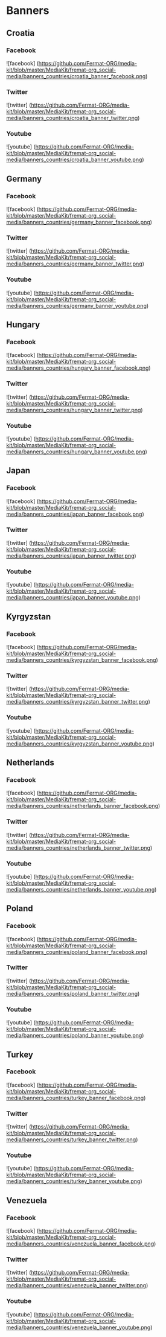 # Banners

## Croatia

### Facebook
![facebook] (https://github.com/Fermat-ORG/media-kit/blob/master/MediaKit/fremat-org_social-media/banners_countries/croatia_banner_facebook.png)
### Twitter
![twitter] (https://github.com/Fermat-ORG/media-kit/blob/master/MediaKit/fremat-org_social-media/banners_countries/croatia_banner_twitter.png)
### Youtube
![youtube] (https://github.com/Fermat-ORG/media-kit/blob/master/MediaKit/fremat-org_social-media/banners_countries/croatia_banner_youtube.png)

## Germany

### Facebook
![facebook] (https://github.com/Fermat-ORG/media-kit/blob/master/MediaKit/fremat-org_social-media/banners_countries/germany_banner_facebook.png)
### Twitter
![twitter] (https://github.com/Fermat-ORG/media-kit/blob/master/MediaKit/fremat-org_social-media/banners_countries/germany_banner_twitter.png)
### Youtube
![youtube] (https://github.com/Fermat-ORG/media-kit/blob/master/MediaKit/fremat-org_social-media/banners_countries/germany_banner_youtube.png)

## Hungary

### Facebook
![facebook] (https://github.com/Fermat-ORG/media-kit/blob/master/MediaKit/fremat-org_social-media/banners_countries/hungary_banner_facebook.png)
### Twitter
![twitter] (https://github.com/Fermat-ORG/media-kit/blob/master/MediaKit/fremat-org_social-media/banners_countries/hungary_banner_twitter.png)
### Youtube
![youtube] (https://github.com/Fermat-ORG/media-kit/blob/master/MediaKit/fremat-org_social-media/banners_countries/hungary_banner_youtube.png)

## Japan

### Facebook
![facebook] (https://github.com/Fermat-ORG/media-kit/blob/master/MediaKit/fremat-org_social-media/banners_countries/japan_banner_facebook.png)
### Twitter
![twitter] (https://github.com/Fermat-ORG/media-kit/blob/master/MediaKit/fremat-org_social-media/banners_countries/japan_banner_twitter.png)
### Youtube
![youtube] (https://github.com/Fermat-ORG/media-kit/blob/master/MediaKit/fremat-org_social-media/banners_countries/japan_banner_youtube.png)

## Kyrgyzstan

### Facebook
![facebook] (https://github.com/Fermat-ORG/media-kit/blob/master/MediaKit/fremat-org_social-media/banners_countries/kyrgyzstan_banner_facebook.png)
### Twitter
![twitter] (https://github.com/Fermat-ORG/media-kit/blob/master/MediaKit/fremat-org_social-media/banners_countries/kyrgyzstan_banner_twitter.png)
### Youtube
![youtube] (https://github.com/Fermat-ORG/media-kit/blob/master/MediaKit/fremat-org_social-media/banners_countries/kyrgyzstan_banner_youtube.png)

## Netherlands

### Facebook
![facebook] (https://github.com/Fermat-ORG/media-kit/blob/master/MediaKit/fremat-org_social-media/banners_countries/netherlands_banner_facebook.png)
### Twitter
![twitter] (https://github.com/Fermat-ORG/media-kit/blob/master/MediaKit/fremat-org_social-media/banners_countries/netherlands_banner_twitter.png)
### Youtube
![youtube] (https://github.com/Fermat-ORG/media-kit/blob/master/MediaKit/fremat-org_social-media/banners_countries/netherlands_banner_youtube.png)

## Poland

### Facebook
![facebook] (https://github.com/Fermat-ORG/media-kit/blob/master/MediaKit/fremat-org_social-media/banners_countries/poland_banner_facebook.png)
### Twitter
![twitter] (https://github.com/Fermat-ORG/media-kit/blob/master/MediaKit/fremat-org_social-media/banners_countries/poland_banner_twitter.png)
### Youtube
![youtube] (https://github.com/Fermat-ORG/media-kit/blob/master/MediaKit/fremat-org_social-media/banners_countries/poland_banner_youtube.png)

## Turkey

### Facebook
![facebook] (https://github.com/Fermat-ORG/media-kit/blob/master/MediaKit/fremat-org_social-media/banners_countries/turkey_banner_facebook.png)
### Twitter
![twitter] (https://github.com/Fermat-ORG/media-kit/blob/master/MediaKit/fremat-org_social-media/banners_countries/turkey_banner_twitter.png)
### Youtube
![youtube] (https://github.com/Fermat-ORG/media-kit/blob/master/MediaKit/fremat-org_social-media/banners_countries/turkey_banner_youtube.png)

## Venezuela

### Facebook
![facebook] (https://github.com/Fermat-ORG/media-kit/blob/master/MediaKit/fremat-org_social-media/banners_countries/venezuela_banner_facebook.png)
### Twitter
![twitter] (https://github.com/Fermat-ORG/media-kit/blob/master/MediaKit/fremat-org_social-media/banners_countries/venezuela_banner_twitter.png)
### Youtube
![youtube] (https://github.com/Fermat-ORG/media-kit/blob/master/MediaKit/fremat-org_social-media/banners_countries/venezuela_banner_youtube.png)


